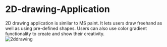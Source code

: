 # 2D-drawing-Application
2D drawing application is similar to MS paint. It lets users draw freehand as well as using pre-defined shapes. Users can also use color gradient functionality to create and show their creativity.  
![2ddrawing](https://user-images.githubusercontent.com/66092003/111186433-649da980-8589-11eb-9dc1-b403890a8477.png)
